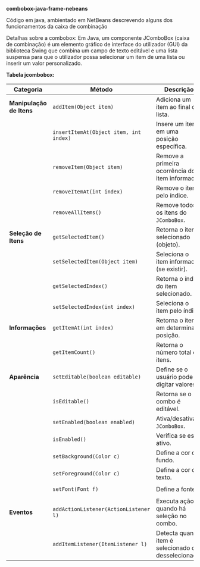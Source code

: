 **combobox-java-frame-nebeans**

Código em java, ambientado em NetBeans descrevendo alguns dos funcionamentos da caixa de combinação

Detalhas sobre a combobox:
Em Java, um componente JComboBox (caixa de combinação) é um elemento gráfico de interface do utilizador (GUI) da biblioteca Swing que combina um campo de texto editável e uma lista suspensa para que o utilizador possa selecionar um item de uma lista ou inserir um valor personalizado. 

**Tabela jcombobox:**

| **Categoria**            | **Método**                             | **Descrição**                                        | **Exemplo de uso**                                                                                                     |
| ------------------------ | -------------------------------------- | ---------------------------------------------------- | ---------------------------------------------------------------------------------------------------------------------- |
| **Manipulação de Itens** | `addItem(Object item)`                 | Adiciona um item ao final da lista.                  | `cbCores.addItem("Azul");`                                                                                             |
|                          | `insertItemAt(Object item, int index)` | Insere um item em uma posição específica.            | `cbCores.insertItemAt("Verde", 1);`                                                                                    |
|                          | `removeItem(Object item)`              | Remove a primeira ocorrência do item informado.      | `cbCores.removeItem("Azul");`                                                                                          |
|                          | `removeItemAt(int index)`              | Remove o item pelo índice.                           | `cbCores.removeItemAt(0);`                                                                                             |
|                          | `removeAllItems()`                     | Remove todos os itens do `JComboBox`.                | `cbCores.removeAllItems();`                                                                                            |
| **Seleção de Itens**     | `getSelectedItem()`                    | Retorna o item selecionado (objeto).                 | `Object cor = cbCores.getSelectedItem();`                                                                              |
|                          | `setSelectedItem(Object item)`         | Seleciona o item informado (se existir).             | `cbCores.setSelectedItem("Vermelho");`                                                                                 |
|                          | `getSelectedIndex()`                   | Retorna o índice do item selecionado.                | `int i = cbCores.getSelectedIndex();`                                                                                  |
|                          | `setSelectedIndex(int index)`          | Seleciona o item pelo índice.                        | `cbCores.setSelectedIndex(2);`                                                                                         |
| **Informações**          | `getItemAt(int index)`                 | Retorna o item em determinada posição.               | `String cor = (String) cbCores.getItemAt(1);`                                                                          |
|                          | `getItemCount()`                       | Retorna o número total de itens.                     | `int qtd = cbCores.getItemCount();`                                                                                    |
| **Aparência**            | `setEditable(boolean editable)`        | Define se o usuário pode digitar valores.            | `cbCores.setEditable(true);`                                                                                           |
|                          | `isEditable()`                         | Retorna se o combo é editável.                       | `boolean edit = cbCores.isEditable();`                                                                                 |
|                          | `setEnabled(boolean enabled)`          | Ativa/desativa o `JComboBox`.                        | `cbCores.setEnabled(false);`                                                                                           |
|                          | `isEnabled()`                          | Verifica se está ativo.                              | `boolean ativo = cbCores.isEnabled();`                                                                                 |
|                          | `setBackground(Color c)`               | Define a cor de fundo.                               | `cbCores.setBackground(Color.LIGHT_GRAY);`                                                                             |
|                          | `setForeground(Color c)`               | Define a cor do texto.                               | `cbCores.setForeground(Color.BLUE);`                                                                                   |
|                          | `setFont(Font f)`                      | Define a fonte.                                      | `cbCores.setFont(new Font("Arial", Font.BOLD, 14));`                                                                   |
| **Eventos**              | `addActionListener(ActionListener l)`  | Executa ação quando há seleção no combo.             | `java cbCores.addActionListener(e -> { System.out.println(cbCores.getSelectedItem()); });`                             |
|                          | `addItemListener(ItemListener l)`      | Detecta quando item é selecionado ou desselecionado. | `java cbCores.addItemListener(e -> { if (e.getStateChange()==ItemEvent.SELECTED) System.out.println(e.getItem()); });` |
